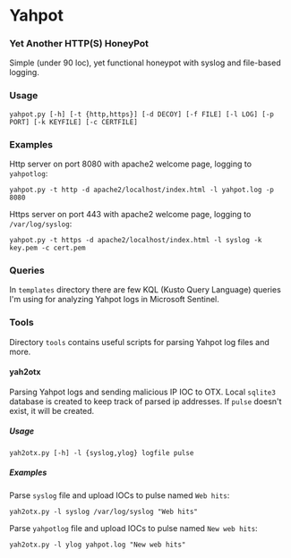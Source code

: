 # Yahpot
### Yet Another HTTP(S) HoneyPot

Simple (under 90 loc), yet functional honeypot with syslog and file-based logging. 

### Usage
`yahpot.py [-h] [-t {http,https}] [-d DECOY] [-f FILE] [-l LOG] [-p PORT] [-k KEYFILE] [-c CERTFILE]`

### Examples
Http server on port 8080 with apache2 welcome page, logging to `yahpotlog`:

`yahpot.py -t http -d apache2/localhost/index.html -l yahpot.log -p 8080`

Https server on port 443 with apache2 welcome page, logging to `/var/log/syslog`:

`yahpot.py -t https -d apache2/localhost/index.html -l syslog -k key.pem -c cert.pem`

### Queries
In `templates` directory there are few KQL (Kusto Query Language) queries I'm using for analyzing Yahpot logs in Microsoft Sentinel.

### Tools
Directory `tools` contains useful scripts for parsing Yahpot log files and more.
#### yah2otx
Parsing Yahpot logs and sending malicious IP IOC to OTX. Local `sqlite3` database is created to keep track of parsed ip addresses. 
If `pulse` doesn't exist, it will be created.

##### Usage
`yah2otx.py [-h] -l {syslog,ylog} logfile pulse`

##### Examples
Parse `syslog` file and upload IOCs to pulse named `Web hits`:

`yah2otx.py -l syslog /var/log/syslog "Web hits"`

Parse `yahpotlog` file and upload IOCs to pulse named `New web hits`:

`yah2otx.py -l ylog yahpot.log "New web hits"`




